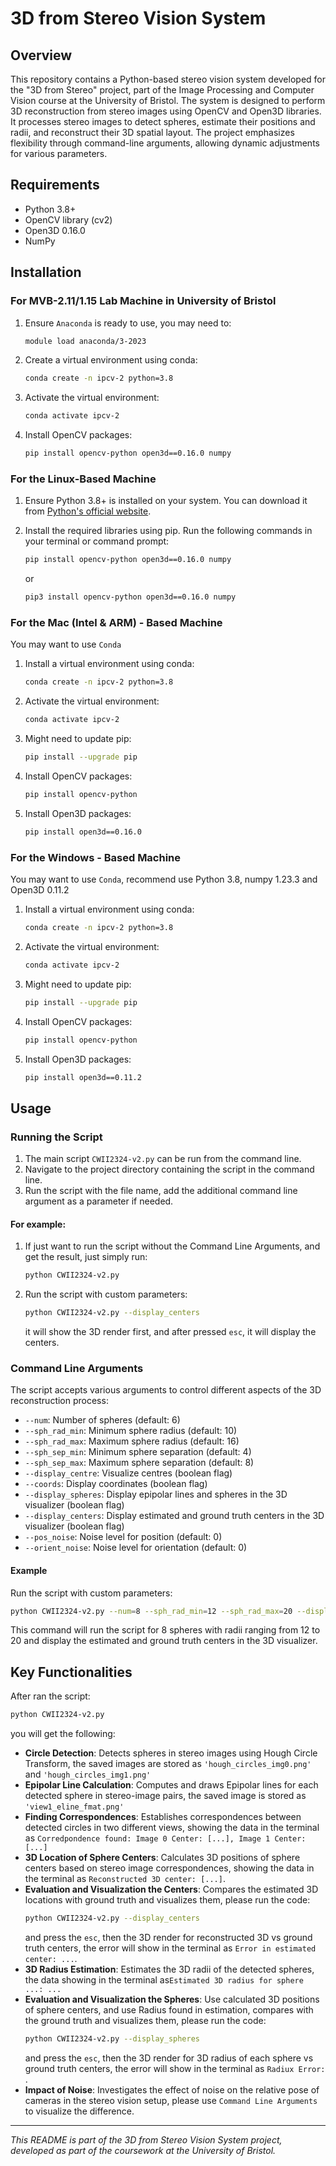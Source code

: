 # 3D from Stereo Vision System

## Overview
This repository contains a Python-based stereo vision system developed for the "3D from Stereo" project, part of the Image Processing and Computer Vision course at the University of Bristol. The system is designed to perform 3D reconstruction from stereo images using OpenCV and Open3D libraries. It processes stereo images to detect spheres, estimate their positions and radii, and reconstruct their 3D spatial layout. The project emphasizes flexibility through command-line arguments, allowing dynamic adjustments for various parameters.

## Requirements
- Python 3.8+ 
- OpenCV library (cv2) 
- Open3D 0.16.0 
- NumPy 

## Installation
### For MVB-2.11/1.15 Lab Machine in University of Bristol
1. Ensure ```Anaconda``` is ready to use, you may need to:
   ```bash
   module load anaconda/3-2023
   ```
2. Create a virtual environment using conda:  
   ```bash
   conda create -n ipcv-2 python=3.8
   ```
3. Activate the virtual environment:  
   ```bash
   conda activate ipcv-2
   ```
4. Install OpenCV packages:  
   ```bash
   pip install opencv-python open3d==0.16.0 numpy
   ```

### For the Linux-Based Machine
1. Ensure Python 3.8+ is installed on your system. You can download it from [Python's official website](https://www.python.org/downloads/).

2. Install the required libraries using pip. Run the following commands in your terminal or command prompt:

    ```bash
    pip install opencv-python open3d==0.16.0 numpy
    ```
   or
    ```bash
   pip3 install opencv-python open3d==0.16.0 numpy
    ```

### For the Mac (Intel & ARM) - Based Machine
You may want to use ```Conda```
1. Install a virtual environment using conda:  
    ```bash 
   conda create -n ipcv-2 python=3.8
   ```
2. Activate the virtual environment:
    ```bash
    conda activate ipcv-2
   ```
3. Might need to update pip: 
    ```bash
    pip install --upgrade pip
    ```
4. Install OpenCV packages:
    ```bash
    pip install opencv-python
    ```
5. Install Open3D packages: 
    ```bash
    pip install open3d==0.16.0
    ```
### For the Windows - Based Machine
You may want to use ```Conda```, recommend use Python 3.8, numpy 1.23.3 and Open3D 0.11.2
1. Install a virtual environment using conda:
    ```bash 
   conda create -n ipcv-2 python=3.8
   ```
2. Activate the virtual environment:
    ```bash
    conda activate ipcv-2
   ```
3. Might need to update pip:
    ```bash
    pip install --upgrade pip
    ```
4. Install OpenCV packages:
    ```bash
    pip install opencv-python
    ```
5. Install Open3D packages:
    ```bash
    pip install open3d==0.11.2
    ```

## Usage

### Running the Script
1. The main script ```CWII2324-v2.py``` can be run from the command line.  
2. Navigate to the project directory containing the script in the command line.  
3. Run the script with the file name, add the additional command line argument as a parameter if needed. 

#### For example:   
1. If just want to run the script without the Command Line Arguments, and get the result, just simply run:  
    ```bash
    python CWII2324-v2.py
    ```
2. Run the script with custom parameters:
    ```bash
    python CWII2324-v2.py --display_centers
    ```
   it will show the 3D render first, and after pressed ```esc```, it will display the centers.

### Command Line Arguments
The script accepts various arguments to control different aspects of the 3D reconstruction process:

- `--num`: Number of spheres (default: 6)
- `--sph_rad_min`: Minimum sphere radius (default: 10)
- `--sph_rad_max`: Maximum sphere radius (default: 16)
- `--sph_sep_min`: Minimum sphere separation (default: 4)
- `--sph_sep_max`: Maximum sphere separation (default: 8)
- `--display_centre`: Visualize centres (boolean flag)
- `--coords`: Display coordinates (boolean flag)
- `--display_spheres`: Display epipolar lines and spheres in the 3D visualizer (boolean flag)
- `--display_centers`: Display estimated and ground truth centers in the 3D visualizer (boolean flag)
- `--pos_noise`: Noise level for position (default: 0)
- `--orient_noise`: Noise level for orientation (default: 0)

#### Example
Run the script with custom parameters:

```bash
python CWII2324-v2.py --num=8 --sph_rad_min=12 --sph_rad_max=20 --display_centers
```

This command will run the script for 8 spheres with radii ranging from 12 to 20 and display the estimated and ground truth centers in the 3D visualizer.

## Key Functionalities
After ran the script:
```bash
python CWII2324-v2.py
```
you will get the following:
- **Circle Detection**: Detects spheres in stereo images using Hough Circle Transform, the saved images are stored as `````'hough_circles_img0.png'````` and `````'hough_circles_img1.png'`````
- **Epipolar Line Calculation**: Computes and draws Epipolar lines for each detected sphere in stereo-image pairs, the saved image is stored as `````'view1_eline_fmat.png'`````
- **Finding Correspondences**: Establishes correspondences between detected circles in two different views, showing the data in the terminal as ```Corredpondence found: Image 0 Center: [...], Image 1 Center: [...]```
- **3D Location of Sphere Centers**: Calculates 3D positions of sphere centers based on stereo image correspondences, showing the data in the terminal as ```Reconstructed 3D center: [...]```.
- **Evaluation and Visualization the Centers**: Compares the estimated 3D locations with ground truth and visualizes them, please run the code: 
   ```bash
   python CWII2324-v2.py --display_centers
   ```
  and press the ```esc```, then the 3D render for reconstructed 3D vs ground truth centers, the error will show in the terminal as ```Error in estimated center: ...```.
- **3D Radius Estimation**: Estimates the 3D radii of the detected spheres, the data showing in the terminal as```Estimated 3D radius for sphere ...: ...```
- **Evaluation and Visualization the Spheres**: Use calculated 3D positions of sphere centers, and use Radius found in estimation, compares with the ground truth and visualizes them, please run the code:
   ```bash
  python CWII2324-v2.py --display_spheres
   ```
  and press the ```esc```, then the 3D render for 3D radius of each sphere vs ground truth centers, the error will show in the terminal as ```Radiux Error: ```.
- **Impact of Noise**: Investigates the effect of noise on the relative pose of cameras in the stereo vision setup, please use ```Command Line Arguments``` to visualize the difference.

---
*This README is part of the 3D from Stereo Vision System project, developed as part of the coursework at the University of Bristol.*